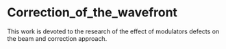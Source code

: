 # Correction_of_the_wavefront
This work is devoted to the research of the effect of modulators defects on the  beam and correction approach.  
